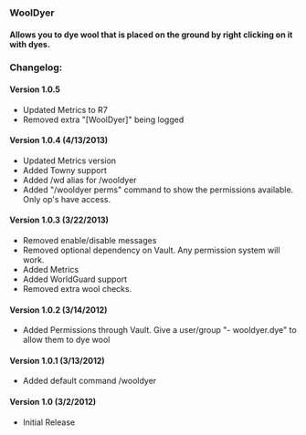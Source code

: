 ### WoolDyer
#### Allows you to dye wool that is placed on the ground by right clicking on it with dyes.

### Changelog:

#### Version 1.0.5
* Updated Metrics to R7
* Removed extra "[WoolDyer]" being logged

#### Version 1.0.4 (4/13/2013)
* Updated Metrics version
* Added Towny support
* Added /wd alias for /wooldyer
* Added "/wooldyer perms" command to show the permissions available. Only op's have access.

#### Version 1.0.3 (3/22/2013)
* Removed enable/disable messages
* Removed optional dependency on Vault. Any permission system will work.
* Added Metrics
* Added WorldGuard support
* Removed extra wool checks.

#### Version 1.0.2 (3/14/2012)
* Added Permissions through Vault. Give a user/group "- wooldyer.dye" to allow them to dye wool

#### Version 1.0.1 (3/13/2012)
* Added default command /wooldyer

#### Version 1.0 (3/2/2012)
* Initial Release